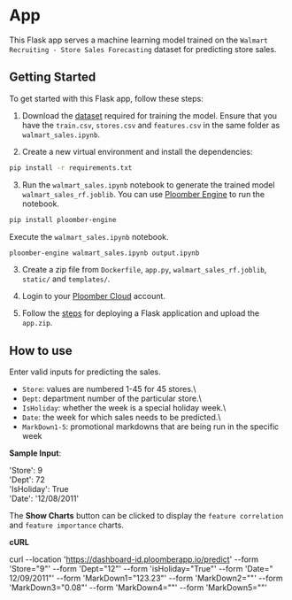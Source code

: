 #  App

This Flask app serves a machine learning model trained on the `Walmart Recruiting - Store Sales Forecasting` dataset for predicting store sales.

## Getting Started

To get started with this Flask app, follow these steps:

1. Download the [dataset](https://www.kaggle.com/competitions/walmart-recruiting-store-sales-forecasting/data) required for training the model. Ensure that you have the `train.csv`, `stores.csv` and `features.csv` in the same folder as `walmart_sales.ipynb`.

2. Create a new virtual environment and install the dependencies:

```bash
pip install -r requirements.txt
```

3. Run the `walmart_sales.ipynb` notebook to generate the trained model `walmart_sales_rf.joblib`. You can use [Ploomber Engine](https://engine.ploomber.io/en/latest/user-guide/running.html) to run the notebook.

```bash
pip install ploomber-engine
```

Execute the `walmart_sales.ipynb` notebook.

```bash
ploomber-engine walmart_sales.ipynb output.ipynb
```

3. Create a zip file from `Dockerfile`, `app.py`, `walmart_sales_rf.joblib`, `static/` and `templates/`.

4. Login to your [Ploomber Cloud](https://ploomber.io/) account.

5. Follow the [steps](https://docs.cloud.ploomber.io/en/latest/apps/flask.html) for deploying a Flask application and upload the `app.zip`.

## How to use

Enter valid inputs for predicting the sales. 

* `Store`: values are numbered 1-45 for 45 stores.\
* `Dept`: department number of the particular store.\
* `IsHoliday`: whether the week is a special holiday week.\
* `Date`: the week for which sales needs to be predicted.\
* `MarkDown1-5`: promotional markdowns that are being run in the specific week


**Sample Input**:

'Store': 9\
'Dept': 72\
'IsHoliday': True\
'Date': '12/08/2011'

The **Show Charts** button can be clicked to display the `feature correlation` and `feature importance` charts.

**cURL**

curl --location 'https://dashboard-id.ploomberapp.io/predict' --form 'Store="9"' --form 'Dept="12"' --form 'isHoliday="True"' --form 'Date=" 12/09/2011"' --form 'MarkDown1="123.23"' --form 'MarkDown2=""' --form 'MarkDown3="0.08"' --form 'MarkDown4=""' --form 'MarkDown5=""'
